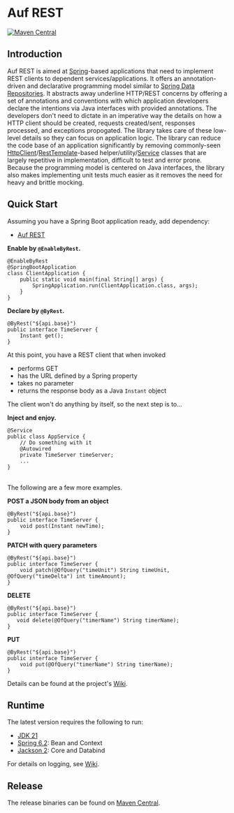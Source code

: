 # Auf REST

[![Maven Central](https://maven-badges.sml.io/sonatype-central/me.ehp246/auf-rest/badge.svg?style=flat-square)](https://central.sonatype.com/artifact/me.ehp246/auf-rest)


## Introduction
Auf REST is aimed at <a href='https://spring.io/'>Spring</a>-based applications that need to implement REST clients to dependent services/applications. It offers an annotation-driven and declarative programming model similar to  <a href='https://docs.spring.io/spring-data/commons/docs/current/reference/html/#repositories'>Spring Data Repositories</a>. It abstracts away underline HTTP/REST concerns by offering a set of annotations and conventions with which application developers declare the intentions via Java interfaces with provided annotations. The developers don't need to dictate in an imperative way the details on how a HTTP client should be created, requests created/sent, responses processed, and exceptions propogated. The library takes care of these low-level details so they can focus on application logic. The library can reduce the code base of an application significantly by removing commonly-seen <a href='https://openjdk.org/groups/net/httpclient/intro.html'>HttpClient</a>/<a href='https://docs.spring.io/spring-framework/docs/current/javadoc-api/org/springframework/web/client/RestTemplate.html'>RestTemplate</a>-based helper/utility/<a href='https://docs.spring.io/spring-framework/docs/current/javadoc-api/org/springframework/stereotype/Service.html'>Service</a> classes that are largely repetitive in implementation, difficult to test and error prone. Because the programming model is centered on Java interfaces, the library also makes implementing unit tests much easier as it removes the need for heavy and brittle mocking.

## Quick Start

Assuming you have a Spring Boot application ready, add dependency:

* [Auf REST](https://mvnrepository.com/artifact/me.ehp246/auf-rest)

**Enable by `@EnableByRest`.**

```
@EnableByRest
@SpringBootApplication
class ClientApplication {
    public static void main(final String[] args) {
        SpringApplication.run(ClientApplication.class, args);
    }
}
```

**Declare by `@ByRest`.**

```
@ByRest("${api.base}")
public interface TimeServer {
    Instant get();
}
```
At this point, you have a REST client that when invoked
* performs GET
* has the URL defined by a Spring property
* takes no parameter
* returns the response body as a Java ``Instant`` object

The client won't do anything by itself, so the next step is to...

**Inject and enjoy.**

```
@Service
public class AppService {
    // Do something with it
    @Autowired
    private TimeServer timeServer;
    ...
}
```

<br>
The following are a few more examples.

**POST a JSON body from an object**

```
@ByRest("${api.base}")
public interface TimeServer {
    void post(Instant newTime);
}
```

**PATCH with query parameters**

```
@ByRest("${api.base}")
public interface TimeServer {
    void patch(@OfQuery("timeUnit") String timeUnit, @OfQuery("timeDelta") int timeAmount);
}
```

**DELETE**

```
@ByRest("${api.base}")
public interface TimeServer {
   void delete(@OfQuery("timerName") String timerName);
}
```

**PUT**

```
@ByRest("${api.base}")
public interface TimeServer {
    void put(@OfQuery("timerName") String timerName);
}
```

Details can be found at the project's [Wiki](https://github.com/ehp246/auf-rest/wiki).

## Runtime
The latest version requires the following to run:
* <a href='https://openjdk.org/projects/jdk/21/'>JDK 21</a>
* <a href='https://mvnrepository.com/artifact/org.springframework'>Spring 6.2</a>: Bean and Context
* <a href='https://mvnrepository.com/artifact/com.fasterxml.jackson'>Jackson 2</a>: Core and Databind

For details on logging, see [Wiki](https://github.com/ehp246/auf-rest/wiki/Logging).

## Release
The release binaries can be found on [Maven Central](https://mvnrepository.com/artifact/me.ehp246/auf-rest).
